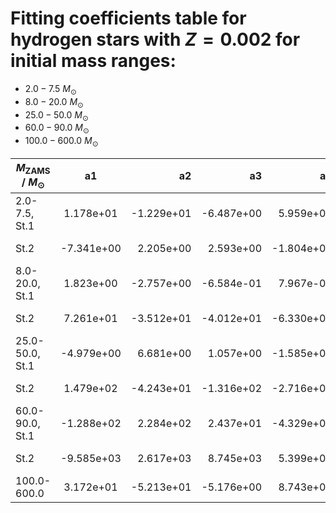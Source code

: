 # Fitting coefficients table for hydrogen stars with  $Z=0.002$  for initial mass ranges: 
- 	$2.0-7.5$ $M_{\odot}$
- 	$8.0-20.0$ $M_{\odot}$ 
- 	$25.0-50.0$ $M_{\odot}$
- 	$60.0-90.0$ $M_{\odot}$ 
- 	$100.0-600.0$ $M_{\odot}$

| $M_{\text{ZAMS}}$ / $M_{\odot}$  |  a1  | a2   |  a3 |  a4 |  a5 |  a6 |  MSE | 
| ------------------|:-------------:| ----:|----:|------:|------:|-------:|-------:|
| 2.0-7.5, St.1 |   1.178e+01 |   -1.229e+01 |   -6.487e+00 |   5.959e+00 |   -4.867e+00 |   5.069e+00 |   1.071e-03 |  
| St.2 |   -7.341e+00 |   2.205e+00 |   2.593e+00 |   -1.804e+00 |   5.419e+00 |   7.595e-01 |   5.471e-02 |  
| 8.0-20.0, St.1 |   1.823e+00 |   -2.757e+00 |   -6.584e-01 |   7.967e-01 |   -9.835e-01 |   8.575e-01 |   2.837e-05 |  
| St.2 |   7.261e+01 |   -3.512e+01 |   -4.012e+01 |   -6.330e+01 |   3.182e+01 |   3.538e+01 |   1.532e-02 |  
| 25.0-50.0, St.1 |   -4.979e+00 |   6.681e+00 |   1.057e+00 |   -1.585e+00 |   5.575e+00 |   -8.262e+00 |   4.369e-05 |  
| St.2 |   1.479e+02 |   -4.243e+01 |   -1.316e+02 |   -2.716e+02 |   8.165e+01 |   2.292e+02 |   1.171e-02 |  
| 60.0-90.0, St.1 |   -1.288e+02 |   2.284e+02 |   2.437e+01 |   -4.329e+01 |   1.689e+02 |   -3.010e+02 |   8.241e-04 |  
| St.2 |   -9.585e+03 |   2.617e+03 |   8.745e+03 |   5.399e+03 |   -1.476e+03 |   -4.919e+03 |   6.393e-03 |  
| 100.0-600.0 |   3.172e+01 |   -5.213e+01 |   -5.176e+00 |   8.743e+00 |   -4.690e+01 |   7.151e+01 |   1.200e-04 |  

